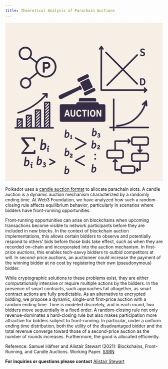 ```yaml
---
title: Theoretical Analysis of Parachain Auctions
---
```


![](parachain-auctions.png)

Polkadot uses a [candle auction format](https://wiki.polkadot.network/docs/en/learn-auction) to allocate parachain slots. A candle auction is a dynamic auction mechanism characterized by a randomly ending time. At Web3 Foundation, we have analyzed how such a random-closing rule affects equilibrium behavior, particularly in scenarios where bidders have front-running opportunities.

Front-running opportunities can arise on blockchains when upcoming transactions become visible to network participants before they are included in new blocks. In the context of blockchain auction implementations, this allows certain bidders to observe and potentially respond to others' bids before those bids take effect, such as when they are recorded on-chain and incorporated into the auction mechanism. In first-price auctions, this enables tech-savvy bidders to outbid competitors at will. In second-price auctions, an auctioneer could increase the payment of the winning bidder at no cost by registering their own (pseudonymous) bidder.

While cryptographic solutions to these problems exist, they are either computationally intensive or require multiple actions by the bidders. In the presence of smart contracts, such approaches fail altogether, as smart contract actions are fully predictable. As an alternative to encrypted bidding, we propose a dynamic, single-unit first-price auction with a random ending time. Time is modeled discretely, and in each round, two bidders move sequentially in a fixed order. A random-closing rule not only revenue-dominates a hard-closing rule but also makes participation more attractive for bidders subject to front-running. In particular, under a uniform ending time distribution, both the utility of the disadvantaged bidder and the total revenue converge toward those of a second-price auction as the number of rounds increases. Furthermore, the good is allocated efficiently.

Reference:
Samuel Häfner and Alistair Stewart (2021): Blockchains, Front-Running, and Candle Auctions. Working Paper. [SSRN](https://papers.ssrn.com/sol3/papers.cfm?abstract_id=3846363)

**For inquiries or questions please contact** [Alistair Stewart](team_members/alistair.md)
